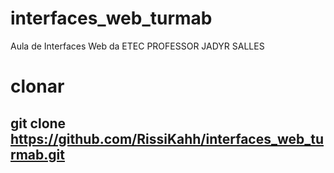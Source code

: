 # interfaces_web_turmab
Aula de Interfaces Web da ETEC PROFESSOR JADYR SALLES

# clonar

## git clone https://github.com/RissiKahh/interfaces_web_turmab.git